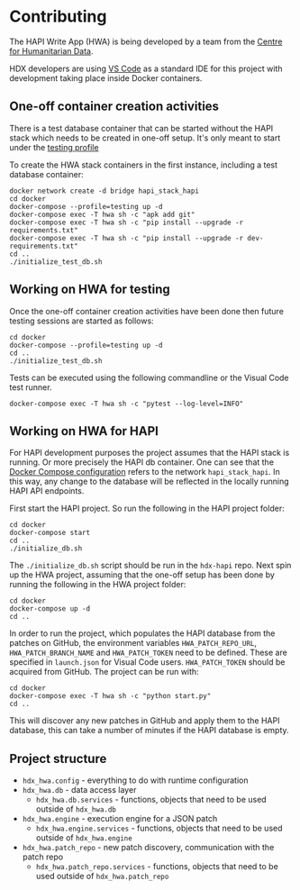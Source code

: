 # Contributing 

The HAPI Write App (HWA) is being developed by a team from the [Centre for Humanitarian Data](https://centre.humdata.org/).

HDX developers are using [VS Code](https://code.visualstudio.com/) as a standard IDE for this project with development taking place inside Docker containers.

## One-off container creation activities

There is a test database container that can be started without the HAPI stack which needs to be created in one-off setup. It's only meant to start under the [testing profile](https://github.com/OCHA-DAP/hdx-hapi-write-app/blob/cc75b0c567fd40016e37a4599942e8c8769bdb24/docker/docker-compose.yml#L35)

To create the HWA stack containers in the first instance, including a test database container:

```shell
docker network create -d bridge hapi_stack_hapi
cd docker
docker-compose --profile=testing up -d
docker-compose exec -T hwa sh -c "apk add git"
docker-compose exec -T hwa sh -c "pip install --upgrade -r requirements.txt"
docker-compose exec -T hwa sh -c "pip install --upgrade -r dev-requirements.txt"
cd ..
./initialize_test_db.sh
```

## Working on HWA for testing

Once the one-off container creation activities have been done then future testing sessions are started as follows:

```shell
cd docker
docker-compose --profile=testing up -d
cd ..
./initialize_test_db.sh
```

Tests can be executed using the following commandline or the Visual Code test runner.
```shell
docker-compose exec -T hwa sh -c "pytest --log-level=INFO"
```

## Working on HWA for HAPI

For HAPI development purposes the project assumes that the HAPI stack is running. Or more precisely the HAPI db container.
One can see that the [Docker Compose configuration](https://github.com/OCHA-DAP/hdx-hapi-write-app/blob/cc75b0c567fd40016e37a4599942e8c8769bdb24/docker/docker-compose.yml#L40) 
refers to the network `hapi_stack_hapi`. 
In this way, any change to the database will be reflected in the locally running HAPI API endpoints.

First start the HAPI project. So run the following in the HAPI project folder:

```shell
cd docker
docker-compose start
cd ..
./initialize_db.sh
```
The `./initialize_db.sh` script should be run in the `hdx-hapi` repo. Next spin up the HWA project, assuming that the one-off setup has been done by running the following in the HWA project folder:

```shell
cd docker
docker-compose up -d
cd ..
```


In order to run the project, which populates the HAPI database from the patches on GitHub, the environment variables `HWA_PATCH_REPO_URL`, `HWA_PATCH_BRANCH_NAME` and `HWA_PATCH_TOKEN` need to be defined. These are specified in `launch.json` for Visual Code users. `HWA_PATCH_TOKEN` should be acquired from GitHub. The project can be run with: 
```shell
cd docker
docker-compose exec -T hwa sh -c "python start.py"
cd ..
```
This will discover any new patches in GitHub and apply them to the HAPI database, this can take a number of minutes if the HAPI database is empty.

## Project structure
-  `hdx_hwa.config` - everything to do with runtime configuration
-  `hdx_hwa.db` - data access layer
   -  `hdx_hwa.db.services` - functions, objects that need to be used outside of `hdx_hwa.db`
-  `hdx_hwa.engine` - execution engine for a JSON patch
   -  `hdx_hwa.engine.services` - functions, objects that need to be used outside of `hdx_hwa.engine`
-  `hdx_hwa.patch_repo` - new patch discovery, communication with the patch repo
   -  `hdx_hwa.patch_repo.services` - functions, objects that need to be used outside of `hdx_hwa.patch_repo`